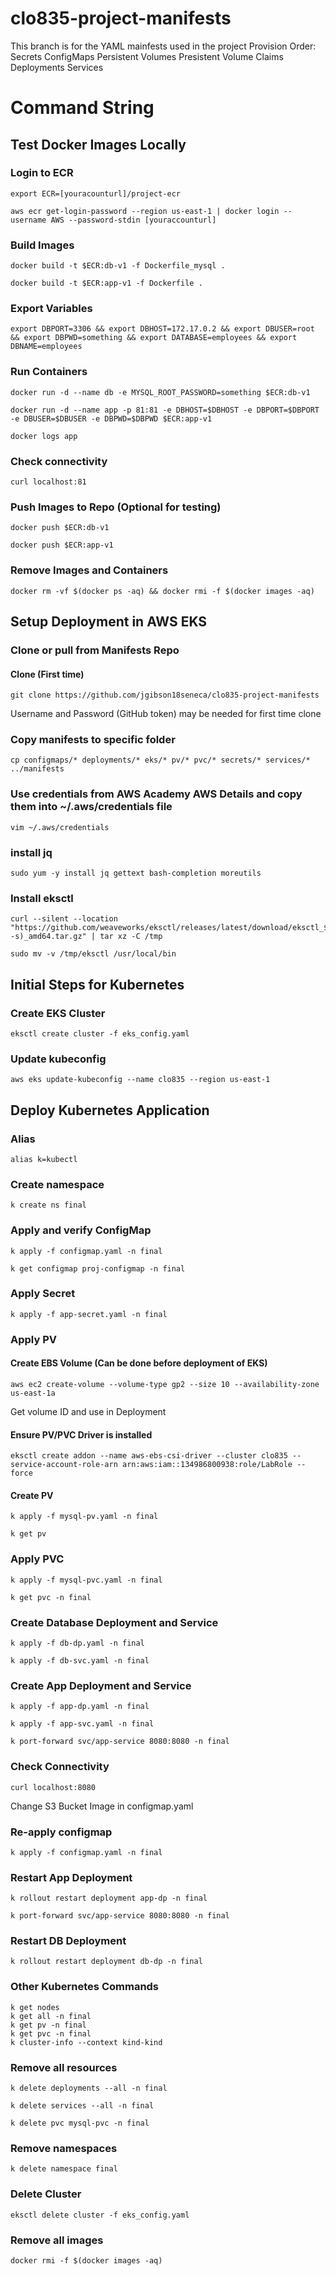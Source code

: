 # clo835-project-manifests

This branch is for the YAML mainfests used in the project
Provision Order:
Secrets
ConfigMaps
Persistent Volumes
Presistent Volume Claims
Deployments
Services
# Command String
## Test Docker Images Locally
### Login to ECR 
```
export ECR=[youracounturl]/project-ecr
```
```
aws ecr get-login-password --region us-east-1 | docker login --username AWS --password-stdin [youraccounturl]
```
### Build Images
```
docker build -t $ECR:db-v1 -f Dockerfile_mysql .
```
```
docker build -t $ECR:app-v1 -f Dockerfile .
```
### Export Variables
```
export DBPORT=3306 && export DBHOST=172.17.0.2 && export DBUSER=root && export DBPWD=something && export DATABASE=employees && export DBNAME=employees
```
### Run Containers
```
docker run -d --name db -e MYSQL_ROOT_PASSWORD=something $ECR:db-v1
```
```
docker run -d --name app -p 81:81 -e DBHOST=$DBHOST -e DBPORT=$DBPORT -e DBUSER=$DBUSER -e DBPWD=$DBPWD $ECR:app-v1
```
```
docker logs app
```
### Check connectivity
```
curl localhost:81
```
### Push Images to Repo (Optional for testing)
```
docker push $ECR:db-v1
```
```
docker push $ECR:app-v1
```
### Remove Images and Containers
```
docker rm -vf $(docker ps -aq) && docker rmi -f $(docker images -aq)
```
## Setup Deployment in AWS EKS
### Clone or pull from Manifests Repo
#### Clone (First time)
```
git clone https://github.com/jgibson18seneca/clo835-project-manifests
```
Username and Password (GitHub token) may be needed for first time clone

### Copy manifests to specific folder
```
cp configmaps/* deployments/* eks/* pv/* pvc/* secrets/* services/* ../manifests
```
### Use credentials from AWS Academy AWS Details and copy them into ~/.aws/credentials file
```
vim ~/.aws/credentials
```
### install jq
```
sudo yum -y install jq gettext bash-completion moreutils
```
### Install eksctl
```
curl --silent --location "https://github.com/weaveworks/eksctl/releases/latest/download/eksctl_$(uname -s)_amd64.tar.gz" | tar xz -C /tmp
```
```
sudo mv -v /tmp/eksctl /usr/local/bin
```
## Initial Steps for Kubernetes
### Create EKS Cluster
```
eksctl create cluster -f eks_config.yaml
```
### Update kubeconfig
```
aws eks update-kubeconfig --name clo835 --region us-east-1
```
## Deploy Kubernetes Application
### Alias
```
alias k=kubectl
```
### Create namespace
```
k create ns final
```
### Apply and verify ConfigMap
```
k apply -f configmap.yaml -n final
```
```
k get configmap proj-configmap -n final
```
### Apply Secret
```
k apply -f app-secret.yaml -n final
```
### Apply PV
#### Create EBS Volume (Can be done before deployment of EKS)
```
aws ec2 create-volume --volume-type gp2 --size 10 --availability-zone us-east-1a
```
Get volume ID and use in Deployment

#### Ensure PV/PVC Driver is installed
```
eksctl create addon --name aws-ebs-csi-driver --cluster clo835 --service-account-role-arn arn:aws:iam::134986800938:role/LabRole --force
```
#### Create PV
```
k apply -f mysql-pv.yaml -n final
```
```
k get pv 
```
### Apply PVC
```
k apply -f mysql-pvc.yaml -n final
```
```
k get pvc -n final 
```
### Create Database Deployment and Service
```
k apply -f db-dp.yaml -n final
```
```
k apply -f db-svc.yaml -n final
```
### Create App Deployment and Service
```
k apply -f app-dp.yaml -n final
```
```
k apply -f app-svc.yaml -n final
```
```
k port-forward svc/app-service 8080:8080 -n final
```
### Check Connectivity
```
curl localhost:8080
```

Change S3 Bucket Image in configmap.yaml

### Re-apply configmap
```
k apply -f configmap.yaml -n final
```
### Restart App Deployment
```
k rollout restart deployment app-dp -n final
```
```
k port-forward svc/app-service 8080:8080 -n final 
```
### Restart DB Deployment
```
k rollout restart deployment db-dp -n final
```
### Other Kubernetes Commands
```
k get nodes
k get all -n final
k get pv -n final
k get pvc -n final
k cluster-info --context kind-kind
```
### Remove all resources
```
k delete deployments --all -n final
```
```
k delete services --all -n final
```
```
k delete pvc mysql-pvc -n final
``` 

### Remove namespaces
```
k delete namespace final
```
### Delete Cluster
```
eksctl delete cluster -f eks_config.yaml
```
### Remove all images
```
docker rmi -f $(docker images -aq)
```

